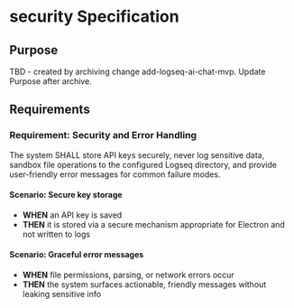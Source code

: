 # security Specification

## Purpose
TBD - created by archiving change add-logseq-ai-chat-mvp. Update Purpose after archive.
## Requirements
### Requirement: Security and Error Handling
The system SHALL store API keys securely, never log sensitive data, sandbox file operations to the configured Logseq directory, and provide user-friendly error messages for common failure modes.

#### Scenario: Secure key storage
- **WHEN** an API key is saved
- **THEN** it is stored via a secure mechanism appropriate for Electron and not written to logs

#### Scenario: Graceful error messages
- **WHEN** file permissions, parsing, or network errors occur
- **THEN** the system surfaces actionable, friendly messages without leaking sensitive info


